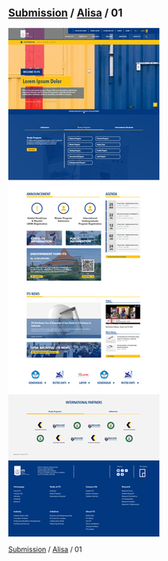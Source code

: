 ## [Submission](/README.md) / [Alisa](alisa.md) / 01

![Submission 01](/img/01.png)

[Submission](/README.md) / [Alisa](alisa.md) / 01